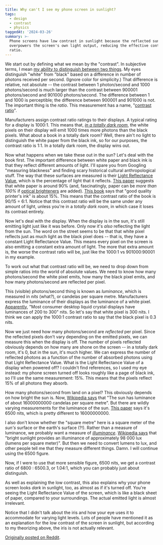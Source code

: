 ```yaml
---
title: Why can't I see my phone screen in sunlight?
tags:
  - design
  - contrast
  - physics
taggedAt: '2024-03-26'
summary: >-
  Phone screens have low contrast in sunlight because the reflected sunlight
  overpowers the screen's own light output, reducing the effective contrast
  ratio.
---
```


We start out by defining what we mean by the "contrast".
In subjective terms, I mean [my ability to distinguish between two things](http://en.wikipedia.org/wiki/Contrast_%28vision%29).
My eyes distinguish "white" from "black" based on a difference in number of photons received per second.
(Ignore color for simplicity.)
That difference is relative, not absolute --
the contrast between 1 photon/second and 1000 photons/second
is much larger than the contrast between 900001 photons/second and 901000 photons/second.
The difference between 1 and 1000 is perceptible;
the difference between 900001 and 901000 is not.
The important thing is the *ratio*.
This measurement has a name, "[contrast ratio](http://en.wikipedia.org/wiki/Contrast_ratio)".

Manufacturers assign contrast ratio ratings to their displays.
A typical rating for a display is 1000:1.
This means that, *[in a totally dark room](http://en.wikipedia.org/wiki/Contrast_ratio#Contrast_ratio_in_a_real_room)*,
the white pixels on their display will emit 1000 times more photons than the black pixels.
What about a book in a totally dark room?
Well, there ain't no light to distinguish the white paper from the black ink,
so for our purposes, the contrast ratio is 1:1.
In a totally dark room, the display wins out.

Now what happens when we take these out in the sun?
Let's deal with the book first.
The important difference between white paper and black ink is that they reflect different amounts of light.
I'll spare you from Googling "measuring blackness" and finding scary historical cultural anthropological stuff.
The way that these surfaces are measured is their [Light Reflectance Value](http://en.wikipedia.org/wiki/Light_Reflectance_Value),
which is the percentage of light that it reflects.
[This paper](http://www.xerox.com/downloads/usa/en/t/ThreeKeyPaperPropertiesWhitePaper.pdf)
suggests that white paper is around 90%
(and, fascinatingly, paper can be *more than 100%*
if [optical brighteners](http://en.wikipedia.org/wiki/Optical_brightener) are added).
[This book](http://books.google.co.uk/books?id=g82nsBwbAs0C&pg=PA290)
says that "good quality printer's ink" is about 15%.
This means that the contrast ratio of the book is 90/15 = 6:1.
Notice that this contrast ratio will be the same under any amount of light,
unless you're in a *totally dark room*,
in which case it loses its contrast entirely.

Now let's deal with the display.
When the display is in the sun,
it's still emitting light just like it was before.
Only now it's *also* reflecting the light from the sun.
The word on the street seems to be that
that white pixel reflects just as much light as the black pixel does --
that is, they have a constant Light Reflectance Value.
This means every pixel on the screen is also emitting a constant extra amount of light.
The more that extra amount is,
the worse the contrast ratio will be,
just like the 1000:1 vs 901000:90001 in my example.

To work out what that contrast ratio will be,
we need to drop down from simple ratios into the world of absolute values.
We need to know how many photons/second the white pixel emits,
how many the black pixel emits,
and how many photons/second are reflected per pixel.

This (visible) photons/second thing is known as *luminance*,
which is measured in *nits* (what?),
or candelas per square metre.
Manufacturers express the luminance of their displays as the luminance of a white pixel.
[Apparently](http://en.wikipedia.org/wiki/Nit_%28unit%29),
"Most consumer desktop liquid crystal displays have luminances of 200 to 300" nits.
So let's say that white pixel is 300 nits.
I think we can apply the 1000:1 contrast ratio to say that the black pixel is 0.3 nits.

Now we just need how many photons/second are *reflected* per pixel.
Since the reflected pixels don't vary depending on the emitted pixels,
we can measure this when the display is off.
The number of pixels reflected obviously depends on how many are shone on the screen --
in a totally dark room, it's 0,
but in the sun, it's much higher.
We can express the number of reflected photons
as a function of the number of absorbed photons using that Light Reflectance Value.
What is the Light Reflectance Value of a display when powered off?
I couldn't find references, so I used my eye instead:
my phone screen turned off looks roughly like a page of black ink,
so I'll use the same measurement: 15%.
This means that the pixels reflect 15% of all photons they absorb.

How many photons/second from land on a pixel?
This obviously depends on how bright the sun is.
Now, [Wikipedia says](http://en.wikipedia.org/wiki/Luminance) that
"The sun has luminance of about 16000000000 candelas per square metre".
But there are wildly varying measurements for the luminance of the sun.
[This paper](http://www.scenic.org/storage/documents/EXCERPT_Measuring_Sign_Brightness.pdf) says it's 6500 nits,
which is pretty different to 16000000000.

I also don't know whether the "square metre" here
is a square meter of the *sun's* surface or the earth's surface (?!).
Rather than a measure of luminance,
we probably want a measure of *[illuminance](http://en.wikipedia.org/wiki/Illuminance)*.
[Wikipedia says](http://en.wikipedia.org/wiki/Sunlight) that
"bright sunlight provides an illuminance of approximately 98 000 lux (lumens per square meter)".
But then we need to convert lumens to lux,
and other people tell me that they measure different things.
Damn. I will continue using the 6500 figure.

Now, if I were to use that more sensible figure,
6500 nits, we get a contrast ratio of 6800 : 6500.3, or 1.04:1,
which you can probably just about distinguish.

As well as explaining the low contrast,
this also explains why your phone screen looks *dark* in sunlight, too,
as almost as if it's turned off.
You're seeing the Light Reflectance Value of the screen,
which is like a black sheet of paper,
compared to your surroundings.
The actual emitted light is almost irrelevant.

Notice that I didn't talk about the iris
and how your eye uses it to accommodate for varying light levels.
Lots of people have mentioned it as an explanation for the low contrast of the screen in sunlight,
but according to my theorizing above, the iris is not actually relevant.

[Originally posted on Reddit](https://www.reddit.com/r/askscience/comments/2d2ff6/why_do_phonelaptop_screens_have_such_low_contrast/).
